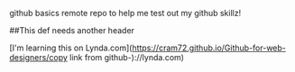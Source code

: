 github basics
remote repo to help me test out my github skillz!

##This def needs another header

[I'm learning this on Lynda.com](https://cram72.github.io/Github-for-web-designers/copy link from github-)://lynda.com)
